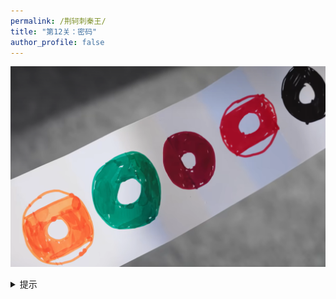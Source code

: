 ```yaml
---
permalink: /荆轲刺秦王/
title: "第12关：密码"
author_profile: false
---
```


![线索图片](/images/balls.png)

<details>
  <summary>提示</summary>
  <p>这一关的提示是：噢，我很喜欢它</p>
</details>